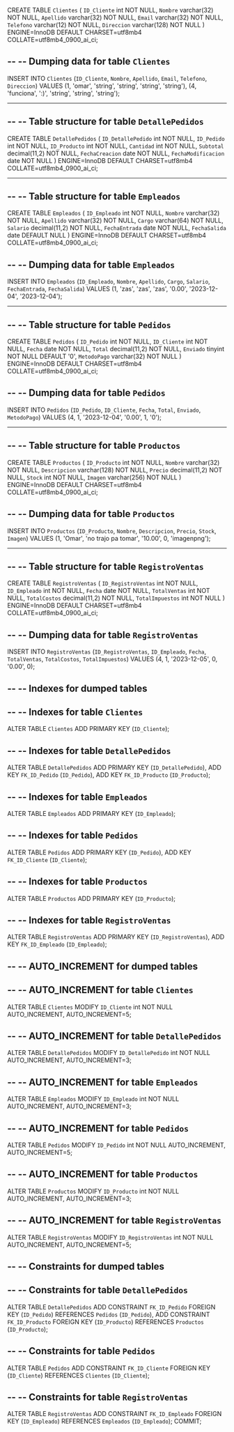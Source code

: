 CREATE TABLE `Clientes` (
  `ID_Cliente` int NOT NULL,
  `Nombre` varchar(32) NOT NULL,
  `Apellido` varchar(32) NOT NULL,
  `Email` varchar(32) NOT NULL,
  `Telefono` varchar(12) NOT NULL,
  `Direccion` varchar(128) NOT NULL
) ENGINE=InnoDB DEFAULT CHARSET=utf8mb4 COLLATE=utf8mb4_0900_ai_ci;

--
-- Dumping data for table `Clientes`
--

INSERT INTO `Clientes` (`ID_Cliente`, `Nombre`, `Apellido`, `Email`, `Telefono`, `Direccion`) VALUES
(1, 'omar', 'string', 'string', 'string', 'string'),
(4, 'funciona', ':)', 'string', 'string', 'string');

-- --------------------------------------------------------

--
-- Table structure for table `DetallePedidos`
--

CREATE TABLE `DetallePedidos` (
  `ID_DetallePedido` int NOT NULL,
  `ID_Pedido` int NOT NULL,
  `ID_Producto` int NOT NULL,
  `Cantidad` int NOT NULL,
  `Subtotal` decimal(11,2) NOT NULL,
  `FechaCreacion` date NOT NULL,
  `FechaModificacion` date NOT NULL
) ENGINE=InnoDB DEFAULT CHARSET=utf8mb4 COLLATE=utf8mb4_0900_ai_ci;

-- --------------------------------------------------------

--
-- Table structure for table `Empleados`
--

CREATE TABLE `Empleados` (
  `ID_Empleado` int NOT NULL,
  `Nombre` varchar(32) NOT NULL,
  `Apellido` varchar(32) NOT NULL,
  `Cargo` varchar(64) NOT NULL,
  `Salario` decimal(11,2) NOT NULL,
  `FechaEntrada` date NOT NULL,
  `FechaSalida` date DEFAULT NULL
) ENGINE=InnoDB DEFAULT CHARSET=utf8mb4 COLLATE=utf8mb4_0900_ai_ci;

--
-- Dumping data for table `Empleados`
--

INSERT INTO `Empleados` (`ID_Empleado`, `Nombre`, `Apellido`, `Cargo`, `Salario`, `FechaEntrada`, `FechaSalida`) VALUES
(1, 'zas', 'zas', 'zas', '0.00', '2023-12-04', '2023-12-04');

-- --------------------------------------------------------

--
-- Table structure for table `Pedidos`
--

CREATE TABLE `Pedidos` (
  `ID_Pedido` int NOT NULL,
  `ID_Cliente` int NOT NULL,
  `Fecha` date NOT NULL,
  `Total` decimal(11,2) NOT NULL,
  `Enviado` tinyint NOT NULL DEFAULT '0',
  `MetodoPago` varchar(32) NOT NULL
) ENGINE=InnoDB DEFAULT CHARSET=utf8mb4 COLLATE=utf8mb4_0900_ai_ci;

--
-- Dumping data for table `Pedidos`
--

INSERT INTO `Pedidos` (`ID_Pedido`, `ID_Cliente`, `Fecha`, `Total`, `Enviado`, `MetodoPago`) VALUES
(4, 1, '2023-12-04', '0.00', 1, '0');

-- --------------------------------------------------------

--
-- Table structure for table `Productos`
--

CREATE TABLE `Productos` (
  `ID_Producto` int NOT NULL,
  `Nombre` varchar(32) NOT NULL,
  `Descripcion` varchar(128) NOT NULL,
  `Precio` decimal(11,2) NOT NULL,
  `Stock` int NOT NULL,
  `Imagen` varchar(256) NOT NULL
) ENGINE=InnoDB DEFAULT CHARSET=utf8mb4 COLLATE=utf8mb4_0900_ai_ci;

--
-- Dumping data for table `Productos`
--

INSERT INTO `Productos` (`ID_Producto`, `Nombre`, `Descripcion`, `Precio`, `Stock`, `Imagen`) VALUES
(1, 'Omar', 'no trajo pa tomar', '10.00', 0, 'imagenpng');

-- --------------------------------------------------------

--
-- Table structure for table `RegistroVentas`
--

CREATE TABLE `RegistroVentas` (
  `ID_RegistroVentas` int NOT NULL,
  `ID_Empleado` int NOT NULL,
  `Fecha` date NOT NULL,
  `TotalVentas` int NOT NULL,
  `TotalCostos` decimal(11,2) NOT NULL,
  `TotalImpuestos` int NOT NULL
) ENGINE=InnoDB DEFAULT CHARSET=utf8mb4 COLLATE=utf8mb4_0900_ai_ci;

--
-- Dumping data for table `RegistroVentas`
--

INSERT INTO `RegistroVentas` (`ID_RegistroVentas`, `ID_Empleado`, `Fecha`, `TotalVentas`, `TotalCostos`, `TotalImpuestos`) VALUES
(4, 1, '2023-12-05', 0, '0.00', 0);

--
-- Indexes for dumped tables
--

--
-- Indexes for table `Clientes`
--
ALTER TABLE `Clientes`
  ADD PRIMARY KEY (`ID_Cliente`);

--
-- Indexes for table `DetallePedidos`
--
ALTER TABLE `DetallePedidos`
  ADD PRIMARY KEY (`ID_DetallePedido`),
  ADD KEY `FK_ID_Pedido` (`ID_Pedido`),
  ADD KEY `FK_ID_Producto` (`ID_Producto`);

--
-- Indexes for table `Empleados`
--
ALTER TABLE `Empleados`
  ADD PRIMARY KEY (`ID_Empleado`);

--
-- Indexes for table `Pedidos`
--
ALTER TABLE `Pedidos`
  ADD PRIMARY KEY (`ID_Pedido`),
  ADD KEY `FK_ID_Cliente` (`ID_Cliente`);

--
-- Indexes for table `Productos`
--
ALTER TABLE `Productos`
  ADD PRIMARY KEY (`ID_Producto`);

--
-- Indexes for table `RegistroVentas`
--
ALTER TABLE `RegistroVentas`
  ADD PRIMARY KEY (`ID_RegistroVentas`),
  ADD KEY `FK_ID_Empleado` (`ID_Empleado`);

--
-- AUTO_INCREMENT for dumped tables
--

--
-- AUTO_INCREMENT for table `Clientes`
--
ALTER TABLE `Clientes`
  MODIFY `ID_Cliente` int NOT NULL AUTO_INCREMENT, AUTO_INCREMENT=5;

--
-- AUTO_INCREMENT for table `DetallePedidos`
--
ALTER TABLE `DetallePedidos`
  MODIFY `ID_DetallePedido` int NOT NULL AUTO_INCREMENT, AUTO_INCREMENT=3;

--
-- AUTO_INCREMENT for table `Empleados`
--
ALTER TABLE `Empleados`
  MODIFY `ID_Empleado` int NOT NULL AUTO_INCREMENT, AUTO_INCREMENT=3;

--
-- AUTO_INCREMENT for table `Pedidos`
--
ALTER TABLE `Pedidos`
  MODIFY `ID_Pedido` int NOT NULL AUTO_INCREMENT, AUTO_INCREMENT=5;

--
-- AUTO_INCREMENT for table `Productos`
--
ALTER TABLE `Productos`
  MODIFY `ID_Producto` int NOT NULL AUTO_INCREMENT, AUTO_INCREMENT=3;

--
-- AUTO_INCREMENT for table `RegistroVentas`
--
ALTER TABLE `RegistroVentas`
  MODIFY `ID_RegistroVentas` int NOT NULL AUTO_INCREMENT, AUTO_INCREMENT=5;

--
-- Constraints for dumped tables
--

--
-- Constraints for table `DetallePedidos`
--
ALTER TABLE `DetallePedidos`
  ADD CONSTRAINT `FK_ID_Pedido` FOREIGN KEY (`ID_Pedido`) REFERENCES `Pedidos` (`ID_Pedido`),
  ADD CONSTRAINT `FK_ID_Producto` FOREIGN KEY (`ID_Producto`) REFERENCES `Productos` (`ID_Producto`);

--
-- Constraints for table `Pedidos`
--
ALTER TABLE `Pedidos`
  ADD CONSTRAINT `FK_ID_Cliente` FOREIGN KEY (`ID_Cliente`) REFERENCES `Clientes` (`ID_Cliente`);

--
-- Constraints for table `RegistroVentas`
--
ALTER TABLE `RegistroVentas`
  ADD CONSTRAINT `FK_ID_Empleado` FOREIGN KEY (`ID_Empleado`) REFERENCES `Empleados` (`ID_Empleado`);
COMMIT;
